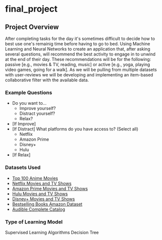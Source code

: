 # final_project

## Project Overview
After completing tasks for the day it's sometimes difficult to decide how to best use one's remainig time before having to go to bed. Using Machine Learning and Neural Networks to create an application that, after asking several questions, will recommend the best activity to engage in to unwind at the end of their day. These recommendations will be for the following: passive [e.g., movies & TV, reading, music] or active [e.g., yoga, playing video games, going for a walk]. As we will be pulling from multiple datasets with user-reviews we will be developing and implementing an item-based collaborative filter with the available data.

### Example Questions

 - Do you want to...
    - Improve yourself?
    - Distract yourself?
    - Relax?
 - [If Improve] 
 - [If Distract] What platforms do you have access to? (Select all)
    - Netflix
    - Amazon Prime
    - Disney+
    - Hulu
 - [If Relax]

### Datasets Used
 - [Top 100 Anime Movies](https://www.kaggle.com/datasets/ayessa/top-100-anime-movies-imdb)
 - [Netflix Movies and TV Shows](https://www.kaggle.com/datasets/shivamb/netflix-shows)
 - [Amazon Prime Movies and TV Shows](https://www.kaggle.com/datasets/shivamb/amazon-prime-movies-and-tv-shows)
 - [Hulu Movies and TV Shows](https://www.kaggle.com/datasets/shivamb/hulu-movies-and-tv-shows)
 - [Disney+ Movies and TV Shows](https://www.kaggle.com/datasets/shivamb/disney-movies-and-tv-shows)
 - [Bestselling Books Amazon Dataset](https://www.kaggle.com/datasets/shreyamishra0307/bestselling-books-amazon-dataset)
 - [Audible Complete Catalog](https://www.kaggle.com/datasets/amritvirsinghx/audible-complete-catalog)


### Type of Learning Model
Supervised Learning Algorithms 
Decision Tree

### 